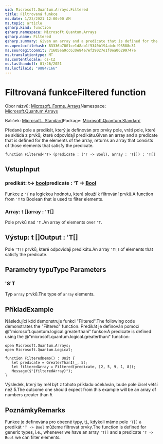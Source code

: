 ```yaml
---
uid: Microsoft.Quantum.Arrays.Filtered
title: Filtrovaná funkce
ms.date: 1/23/2021 12:00:00 AM
ms.topic: article
qsharp.kind: function
qsharp.namespace: Microsoft.Quantum.Arrays
qsharp.name: Filtered
qsharp.summary: Given an array and a predicate that is defined for the elements of the array, returns an array that consists of those elements that satisfy the predicate.
ms.openlocfilehash: 83336b7001ce1d8ab1f5340b194abdcf93588c31
ms.sourcegitcommit: 71605ea9cc630e84e7ef29027e1f0ea06299747e
ms.translationtype: MT
ms.contentlocale: cs-CZ
ms.lasthandoff: 01/26/2021
ms.locfileid: "98847166"
---
```

# <a name="filtered-function"></a><span data-ttu-id="cdbc8-102">Filtrovaná funkce</span><span class="sxs-lookup"><span data-stu-id="cdbc8-102">Filtered function</span></span>

<span data-ttu-id="cdbc8-103">Obor názvů: [Microsoft. Forms. Arrays](xref:Microsoft.Quantum.Arrays)</span><span class="sxs-lookup"><span data-stu-id="cdbc8-103">Namespace: [Microsoft.Quantum.Arrays](xref:Microsoft.Quantum.Arrays)</span></span>

<span data-ttu-id="cdbc8-104">Balíček: [Microsoft.. Standard](https://nuget.org/packages/Microsoft.Quantum.Standard)</span><span class="sxs-lookup"><span data-stu-id="cdbc8-104">Package: [Microsoft.Quantum.Standard](https://nuget.org/packages/Microsoft.Quantum.Standard)</span></span>


<span data-ttu-id="cdbc8-105">Předané pole a predikát, který je definován pro prvky pole, vrátí pole, které se skládá z prvků, které odpovídají predikátu.</span><span class="sxs-lookup"><span data-stu-id="cdbc8-105">Given an array and a predicate that is defined for the elements of the array, returns an array that consists of those elements that satisfy the predicate.</span></span>

```qsharp
function Filtered<'T> (predicate : ('T -> Bool), array : 'T[]) : 'T[]
```


## <a name="input"></a><span data-ttu-id="cdbc8-106">Vstup</span><span class="sxs-lookup"><span data-stu-id="cdbc8-106">Input</span></span>

### <a name="predicate--t---bool"></a><span data-ttu-id="cdbc8-107">predikát: t-> [bool](xref:microsoft.quantum.lang-ref.bool)</span><span class="sxs-lookup"><span data-stu-id="cdbc8-107">predicate : 'T -> [Bool](xref:microsoft.quantum.lang-ref.bool)</span></span>

<span data-ttu-id="cdbc8-108">Funkce z `'T` na logickou hodnotu, která slouží k filtrování prvků.</span><span class="sxs-lookup"><span data-stu-id="cdbc8-108">A function from `'T` to Boolean that is used to filter elements.</span></span>


### <a name="array--t"></a><span data-ttu-id="cdbc8-109">Array: t []</span><span class="sxs-lookup"><span data-stu-id="cdbc8-109">array : 'T[]</span></span>

<span data-ttu-id="cdbc8-110">Pole prvků nad `'T` .</span><span class="sxs-lookup"><span data-stu-id="cdbc8-110">An array of elements over `'T`.</span></span>



## <a name="output--t"></a><span data-ttu-id="cdbc8-111">Výstup: t []</span><span class="sxs-lookup"><span data-stu-id="cdbc8-111">Output : 'T[]</span></span>

<span data-ttu-id="cdbc8-112">Pole `'T[]` prvků, které odpovídají predikátu.</span><span class="sxs-lookup"><span data-stu-id="cdbc8-112">An array `'T[]` of elements that satisfy the predicate.</span></span>

## <a name="type-parameters"></a><span data-ttu-id="cdbc8-113">Parametry typu</span><span class="sxs-lookup"><span data-stu-id="cdbc8-113">Type Parameters</span></span>

### <a name="t"></a><span data-ttu-id="cdbc8-114">'S</span><span class="sxs-lookup"><span data-stu-id="cdbc8-114">'T</span></span>

<span data-ttu-id="cdbc8-115">Typ `array` prvků.</span><span class="sxs-lookup"><span data-stu-id="cdbc8-115">The type of `array` elements.</span></span>

## <a name="example"></a><span data-ttu-id="cdbc8-116">Příklad</span><span class="sxs-lookup"><span data-stu-id="cdbc8-116">Example</span></span>

<span data-ttu-id="cdbc8-117">Následující kód demonstruje funkci "Filtered".</span><span class="sxs-lookup"><span data-stu-id="cdbc8-117">The following code demonstrates the "Filtered" function.</span></span>
<span data-ttu-id="cdbc8-118">Predikát je definován pomocí @"microsoft.quantum.logical.greaterthani" funkce:</span><span class="sxs-lookup"><span data-stu-id="cdbc8-118">A predicate is defined using the @"microsoft.quantum.logical.greaterthani" function:</span></span>

```qsharp
open Microsoft.Quantum.Arrays;
open Microsoft.Quantum.Logical;

function FilteredDemo() : Unit {
   let predicate = GreaterThanI(_, 5);
   let filteredArray = Filtered(predicate, [2, 5, 9, 1, 8]);
   Message($"{filteredArray}");
}
```

<span data-ttu-id="cdbc8-119">Výsledek, který by měl být z tohoto příkladu očekáván, bude pole čísel větší než 5.</span><span class="sxs-lookup"><span data-stu-id="cdbc8-119">The outcome one should expect from this example will be an array of numbers greater than 5.</span></span>

## <a name="remarks"></a><span data-ttu-id="cdbc8-120">Poznámky</span><span class="sxs-lookup"><span data-stu-id="cdbc8-120">Remarks</span></span>

<span data-ttu-id="cdbc8-121">Funkce je definována pro obecné typy, tj., kdykoli máme pole `'T[]` a predikát `'T -> Bool` můžeme filtrovat prvky.</span><span class="sxs-lookup"><span data-stu-id="cdbc8-121">The function is defined for generic types, i.e., whenever we have an array `'T[]` and a predicate `'T -> Bool` we can filter elements.</span></span>